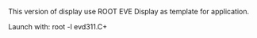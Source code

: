 This version of display use ROOT EVE Display as template for application.

Launch with: root -l evd311.C+
